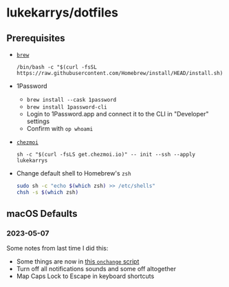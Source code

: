 # lukekarrys/dotfiles

## Prerequisites

- [`brew`](https://brew.sh)
    ```
    /bin/bash -c "$(curl -fsSL https://raw.githubusercontent.com/Homebrew/install/HEAD/install.sh)"
    ```

- 1Password
    - `brew install --cask 1password`
    - `brew install 1password-cli`
    - Login to 1Password.app and connect it to the CLI in "Developer" settings
    - Confirm with `op whoami`

- [`chezmoi`](https://www.chezmoi.io/install/#one-line-package-install)
    ```
    sh -c "$(curl -fsLS get.chezmoi.io)" -- init --ssh --apply lukekarrys
    ```

- Change default shell to Homebrew's `zsh`
    ```sh
    sudo sh -c "echo $(which zsh) >> /etc/shells"
    chsh -s $(which zsh)
    ```

## macOS Defaults

### 2023-05-07

Some notes from last time I did this:

- Some things are now in [this `onchange` script](run_onchange_after_macos_defaults.sh.tmpl)
- Turn off all notifications sounds and some off altogether
- Map Caps Lock to Escape in keyboard shortcuts

